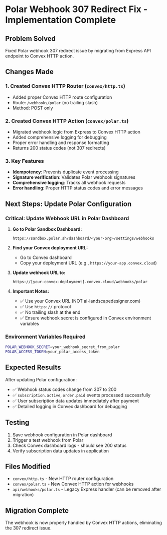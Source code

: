 # Polar Webhook 307 Redirect Fix - Implementation Complete

## Problem Solved
Fixed Polar webhook 307 redirect issue by migrating from Express API endpoint to Convex HTTP action.

## Changes Made

### 1. Created Convex HTTP Router (`convex/http.ts`)
- Added proper Convex HTTP route configuration
- Route: `/webhooks/polar` (no trailing slash)
- Method: POST only

### 2. Created Convex HTTP Action (`convex/polar.ts`)
- Migrated webhook logic from Express to Convex HTTP action
- Added comprehensive logging for debugging
- Proper error handling and response formatting
- Returns 200 status codes (not 307 redirects)

### 3. Key Features
- **Idempotency**: Prevents duplicate event processing
- **Signature verification**: Validates Polar webhook signatures
- **Comprehensive logging**: Tracks all webhook requests
- **Error handling**: Proper HTTP status codes and error messages

## Next Steps: Update Polar Configuration

### Critical: Update Webhook URL in Polar Dashboard

1. **Go to Polar Sandbox Dashboard:**
   ```text
   https://sandbox.polar.sh/dashboard/<your-org>/settings/webhooks
   ```

2. **Find your Convex deployment URL:**
   - Go to Convex dashboard
   - Copy your deployment URL (e.g., `https://your-app.convex.cloud`)

3. **Update webhook URL to:**
   ```text
   https://[your-convex-deployment].convex.cloud/webhooks/polar
   ```

4. **Important Notes:**
   - ✅ Use your Convex URL (NOT ai-landscapedesigner.com)
   - ✅ Use `https://` protocol
   - ✅ No trailing slash at the end
   - ✅ Ensure webhook secret is configured in Convex environment variables

### Environment Variables Required
```bash
POLAR_WEBHOOK_SECRET=your_webhook_secret_from_polar
POLAR_ACCESS_TOKEN=your_polar_access_token
```

## Expected Results
After updating Polar configuration:
- ✅ Webhook status codes change from 307 to 200
- ✅ `subscription.active`, `order.paid` events processed successfully
- ✅ User subscription data updates immediately after payment
- ✅ Detailed logging in Convex dashboard for debugging

## Testing
1. Save webhook configuration in Polar dashboard
2. Trigger a test webhook from Polar
3. Check Convex dashboard logs - should see 200 status
4. Verify subscription data updates in application

## Files Modified
- `convex/http.ts` - New HTTP router configuration
- `convex/polar.ts` - New Convex HTTP action for webhooks
- `api/webhooks/polar.ts` - Legacy Express handler (can be removed after migration)

## Migration Complete
The webhook is now properly handled by Convex HTTP actions, eliminating the 307 redirect issue.